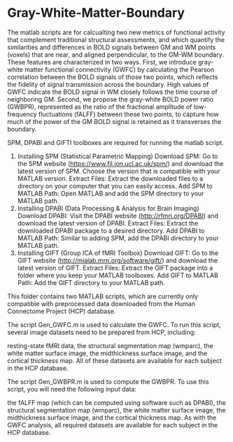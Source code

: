 # Gray-White-Matter-Boundary
The matlab scripts are for calcualting two new metrics of functional activity that complement traditional structural assessments, and which quantify the similarities and differences in BOLD signals between GM and WM points (voxels) that are near, and aligned perpendicular, to the GM-WM boundary. These features are characterized in two ways. First, we introduce gray-white matter functional connectivity (GWFC) by calculating the Pearson correlation between the BOLD signals of those two points, which reflects the fidelity of signal transmission across the boundary. High values of GWFC indicate the BOLD signal in WM closely follows the time course of neighboring GM.  Second, we propose the gray-white BOLD power ratio (GWBPR), represented as the ratio of the fractional amplitude of low-frequency fluctuations (fALFF) between these two points, to capture how much of the power of the GM BOLD signal is retained as it transverses the boundary. 

SPM, DPABI and GIFTI toolboxes are required for running the matlab script.
1. Installing SPM (Statistical Parametric Mapping)
Download SPM: Go to the SPM website (https://www.fil.ion.ucl.ac.uk/spm/) and download the latest version of SPM. Choose the version that is compatible with your MATLAB version.
Extract Files: Extract the downloaded files to a directory on your computer that you can easily access.
Add SPM to MATLAB Path: Open MATLAB and add the SPM directory to your MATLAB path.
2. Installing DPABI (Data Processing & Analysis for Brain Imaging)
Download DPABI: Visit the DPABI website (http://rfmri.org/DPABI) and download the latest version of DPABI.
Extract Files: Extract the downloaded DPABI package to a desired directory.
Add DPABI to MATLAB Path: Similar to adding SPM, add the DPABI directory to your MATLAB path.
3. Installing GIFT (Group ICA of fMRI Toolbox)
Download GIFT: Go to the GIFT website (http://mialab.mrn.org/software/gift/) and download the latest version of GIFT.
Extract Files: Extract the GIFT package into a folder where you keep your MATLAB toolboxes.
Add GIFT to MATLAB Path: Add the GIFT directory to your MATLAB path.

This folder contains two MATLAB scripts, which are currently only compatible with preprocessed data downloaded from the Human Connectome Project (HCP) database.

The script Gen_GWFC.m is used to calculate the GWFC. To run this script, several image datasets need to be prepared from HCP, including:

resting-state fMRI data,
the structural segmentation map (wmparc),
the white matter surface image,
the midthickness surface image, and
the cortical thickness map.
All of these datasets are available for each subject in the HCP database.

The script Gen_GWBPR.m is used to compute the GWBPR. To use this script, you will need the following input data:

the fALFF map (which can be computed using software such as DPABI),
the structural segmentation map (wmparc),
the white matter surface image,
the midthickness surface image, and
the cortical thickness map.
As with the GWFC analysis, all required datasets are available for each subject in the HCP database.
